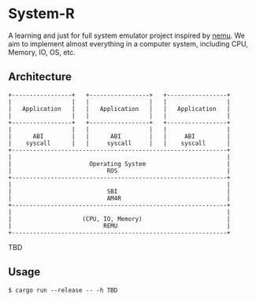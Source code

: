 # System-R

A learning and just for full system emulator project inspired by [nemu](https://github.com/NJU-ProjectN/nemu).
We aim to implement almost everything in a computer system, including CPU, Memory, IO, OS, etc.

## Architecture
```
+-----------------+   +-----------------+   +-----------------+
|                 |   |                 |   |                 |
|   Application   |   |   Application   |   |   Application   |
|                 |   |                 |   |                 |
+-----------------+   +-----------------+   +-----------------+
|                 |   |                 |   |                 |
|      ABI        |   |      ABI        |   |     ABI         |
|    syscall      |   |     syscall     |   |    syscall      |
+-------------------------------------------------------------+   
|                                                             |
|                      Operating System                       |
|                           ROS                               |
+-------------------------------------------------------------+
|                                                             |
|                           SBI                               |
|                           AM4R                              |
+-------------------------------------------------------------+
|                                                             |
|                    (CPU, IO, Memory)                        |
|                          REMU                               |
+-------------------------------------------------------------+
```

TBD



## Usage
```
$ cargo run --release -- -h TBD
```